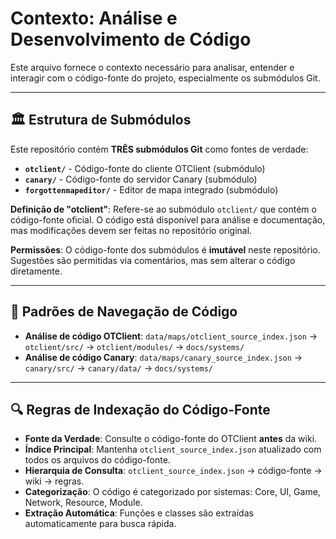 # Contexto: Análise e Desenvolvimento de Código

Este arquivo fornece o contexto necessário para analisar, entender e interagir com o código-fonte do projeto, especialmente os submódulos Git.

---

## 🏛️ Estrutura de Submódulos

Este repositório contém **TRÊS submódulos Git** como fontes de verdade:
-   **`otclient/`** - Código-fonte do cliente OTClient (submódulo)
-   **`canary/`** - Código-fonte do servidor Canary (submódulo)
-   **`forgottenmapeditor/`** - Editor de mapa integrado (submódulo)

**Definição de "otclient"**: Refere-se ao submódulo `otclient/` que contém o código-fonte oficial. O código está disponível para análise e documentação, mas modificações devem ser feitas no repositório original.

**Permissões**: O código-fonte dos submódulos é **imutável** neste repositório. Sugestões são permitidas via comentários, mas sem alterar o código diretamente.

---

## 🧭 Padrões de Navegação de Código

-   **Análise de código OTClient**: `data/maps/otclient_source_index.json` → `otclient/src/` → `otclient/modules/` → `docs/systems/`
-   **Análise de código Canary**: `data/maps/canary_source_index.json` → `canary/src/` → `canary/data/` → `docs/systems/`

---

## 🔍 Regras de Indexação do Código-Fonte

-   **Fonte da Verdade**: Consulte o código-fonte do OTClient **antes** da wiki.
-   **Índice Principal**: Mantenha `otclient_source_index.json` atualizado com todos os arquivos do código-fonte.
-   **Hierarquia de Consulta**: `otclient_source_index.json` → código-fonte → wiki → regras.
-   **Categorização**: O código é categorizado por sistemas: Core, UI, Game, Network, Resource, Module.
-   **Extração Automática**: Funções e classes são extraídas automaticamente para busca rápida.
